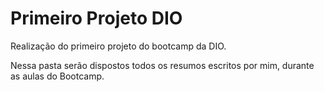 # Primeiro Projeto DIO
 Realização do primeiro projeto do bootcamp da DIO.

 Nessa pasta serão dispostos todos os resumos escritos por mim, durante as aulas do Bootcamp.
